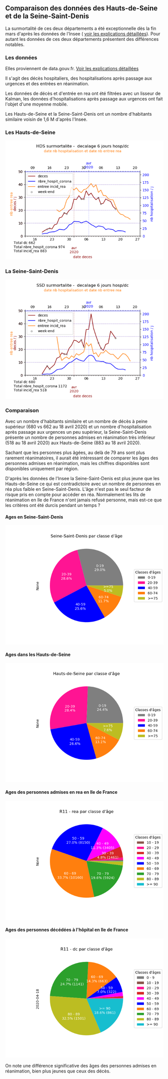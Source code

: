 ## Comparaison des données des Hauts-de-Seine et de la Seine-Saint-Denis

La surmortalité de ces deux départements a été exceptionnelle dès la fin mars d'après les données de l'Insee ( [voir les explications détaillées](https://github.com/htonchia/covid-19-France/blob/master/Comparaison.md#résultats-par-départements-agrégés-par-surmortalité)). Pour autant les données de ces deux départements présentent des différences notables.

### Les données

Elles proviennent de data.gouv.fr.
[Voir les explications détaillées](https://github.com/htonchia/covid-19-France/blob/master/Comparaison.md#données)

Il s'agit des décès hospitaliers, des hospitalisations après passage aux urgences et des entrées en réanimation.

Les données de décès et d'entrée en rea ont été filtrées avec un lisseur de Kalman, les données d'hospitalisations après passage aux urgences ont fait l'objet d'une moyenne mobile.

Les Hauts-de-Seine et la Seine-Saint-Denis ont un nombre d'habitants similaire voisin de 1,6 M d'après l'Insee.

### Les Hauts-de-Seine
![](Images/hupHDSfkdc_None.png)

### La Seine-Saint-Denis
![](Images/hupSDDfkdc_None.png)

### Comparaison
Avec un nombre d'habitants similaire et un nombre de décès à peine supérieur (680 vs 662 au 18 avril 2020) et un nombre d'hospitalisation après passage aux urgences un peu supérieur, la Seine-Saint-Denis présente un nombre de personnes admises en réanimation très inférieur (518 au 18 avril 2020) aux Hauts-de-Seine (883 au 18 avril 2020).

Sachant que les personnes plus âgées, au delà de 79 ans sont plus rarement réanimatoires, il aurait été intéressant de comparer les âges des personnes admises en réanimation, mais les chiffres disponibles sont disponibles uniquement par région.

D'après les données de l'Insee la Seine-Saint-Denis est plus jeune que les Hauts-de-Seine ce qui est contradictoire avec un nombre de personnes en réa plus faible en Seine-Saint-Denis. L'âge n'est pas le seul facteur de risque pris en compte pour accéder en réa. Normalement les lits de réanimation en Ile de France n'ont jamais refusé personne, mais est-ce que les critères ont été durcis pendant un temps ? 

#### Ages en Seine-Saint-Denis
![](Images/pieageinseeD93.png)

#### Ages dans les Hauts-de-Seine
![](Images/pieageinseeD92.png)

#### Ages des personnes admises en rea en Ile de France
![](Images/pieageR11rea.png)

#### Ages des personnes décédées à l'hôpital en Ile de France
![](Images/pieageR11dc.png)

On note une différence significative des âges des personnes admises en réanimation, bien plus jeunes que ceux des décès. 
